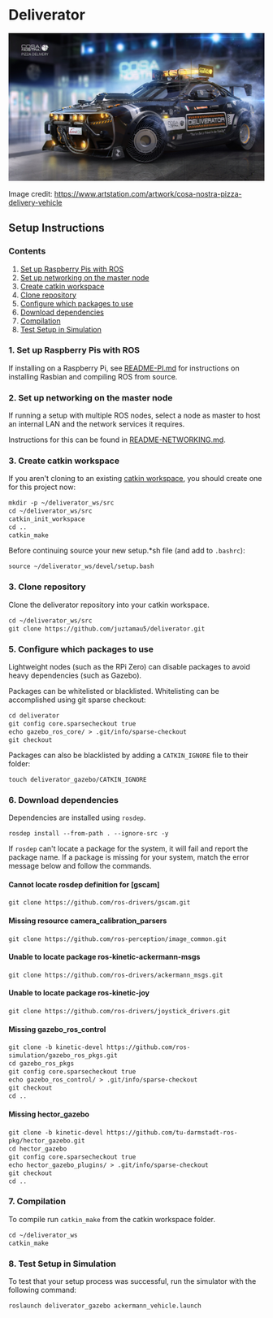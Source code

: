 # Deliverator

![Cosa Nostra Pizza Delivery](Cosa_Notra_Pizza_Delivery_Vehicle_by_Igor_Sobolevsky.jpg "The Deliverator")

Image credit: https://www.artstation.com/artwork/cosa-nostra-pizza-delivery-vehicle

## Setup Instructions

### Contents
1. [Set up Raspberry Pis with ROS](#1-set-up-raspberry-pis-with-ros)
2. [Set up networking on the master node](#2-set-up-networking-on-the-master-node)
3. [Create catkin workspace](#3-create-catkin-workspace)
4. [Clone repository](#4-clone-repository)
5. [Configure which packages to use](#5-configure-which-packages-to-use)
6. [Download dependencies](#6-download-dependencies)
7. [Compilation](#7-compilation)
8. [Test Setup in Simulation](#8-test-setup-in-simulation)

### 1. Set up Raspberry Pis with ROS

If installing on a Raspberry Pi, see [README-PI.md](README-PI.md) for instructions on installing Rasbian and compiling ROS from source.

### 2. Set up networking on the master node

If running a setup with multiple ROS nodes, select a node as master to host an internal LAN and the network services it requires.

Instructions for this can be found in [README-NETWORKING.md](README-NETWORKING.md).

### 3. Create catkin workspace

If you aren't cloning to an existing [catkin workspace](http://wiki.ros.org/catkin/Tutorials/create_a_workspace), you should create one for this project now:

```shell
mkdir -p ~/deliverator_ws/src
cd ~/deliverator_ws/src
catkin_init_workspace
cd ..
catkin_make
```

Before continuing source your new setup.*sh file (and add to `.bashrc`):

```shell
source ~/deliverator_ws/devel/setup.bash
```

### 3. Clone repository

Clone the deliverator repository into your catkin workspace.

```shell
cd ~/deliverator_ws/src
git clone https://github.com/juztamau5/deliverator.git
```

### 5. Configure which packages to use

Lightweight nodes (such as the RPi Zero) can disable packages to avoid heavy dependencies (such as Gazebo).

Packages can be whitelisted or blacklisted. Whitelisting can be accomplished using git sparse checkout:

```shell
cd deliverator
git config core.sparsecheckout true
echo gazebo_ros_core/ > .git/info/sparse-checkout
git checkout
```

Packages can also be blacklisted by adding a `CATKIN_IGNORE` file to their folder:

```shell
touch deliverator_gazebo/CATKIN_IGNORE
```

### 6. Download dependencies

Dependencies are installed using `rosdep`.

```shell
rosdep install --from-path . --ignore-src -y
```

If `rosdep` can't locate a package for the system, it will fail and report the package name. If a package is missing for your system, match the error message below and follow the commands.

#### Cannot locate rosdep definition for [gscam]

```shell
git clone https://github.com/ros-drivers/gscam.git
```

#### Missing resource camera_calibration_parsers

```shell
git clone https://github.com/ros-perception/image_common.git
```

#### Unable to locate package ros-kinetic-ackermann-msgs

```shell
git clone https://github.com/ros-drivers/ackermann_msgs.git
```

#### Unable to locate package ros-kinetic-joy

```shell
git clone https://github.com/ros-drivers/joystick_drivers.git
```

#### Missing gazebo_ros_control

```shell
git clone -b kinetic-devel https://github.com/ros-simulation/gazebo_ros_pkgs.git
cd gazebo_ros_pkgs
git config core.sparsecheckout true
echo gazebo_ros_control/ > .git/info/sparse-checkout
git checkout
cd ..
```

#### Missing hector_gazebo

```shell
git clone -b kinetic-devel https://github.com/tu-darmstadt-ros-pkg/hector_gazebo.git
cd hector_gazebo
git config core.sparsecheckout true
echo hector_gazebo_plugins/ > .git/info/sparse-checkout
git checkout
cd ..
```

### 7. Compilation

To compile run `catkin_make` from the catkin workspace folder.

```shell
cd ~/deliverator_ws
catkin_make
```

### 8. Test Setup in Simulation

To test that your setup process was successful, run the simulator with the following command:

```shell
roslaunch deliverator_gazebo ackermann_vehicle.launch
```
